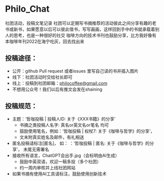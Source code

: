# Philo_Chat
社团活动，投稿文笔记录
社团可以定期写书摘推荐的活动彼此之间分享有趣的老书或新书，如果愿意以后可以彼此借书，写写画画，这样回到手中的书就承载着别人的思考，也是一种很好的社交
咖啡方向的技术书刊也鼓励分享，比方我好像有本咖啡年刊2022在海宁吃灰，回去找出来

## 投稿途径：
- 公开：github Pull request 或者issues 里写自己读的书并插入图片
- 线下：社团活动时交给社长即可
- 线上：投稿到社团邮箱：philocoffee@gmail.com
- 不想用公众号！我们以后有推文会发在shaining

## 投稿规范：
- 主题：‘哲咖投稿 | 投稿人ID: 关于《XXX书籍》的分享’
  - 书摘之类投稿人名字: 真名or英文名or笔名 均可
  - 鼓励使用笔名，例如：‘哲咖投稿 | 权杖7: 关于《咖啡与哲学》的分享’，
  - 文末附真实姓名及邮件，有礼相送
- 匿名投稿请标注[匿名]， 如： ：‘哲咖投稿 | 匿名: 关于《咖啡与哲学》的分享’， 末尾无需署名
- 接收所有语言，ChatGPT会出手.jpg（会标明由AI生成）
  - 鼓励中英双语，欢迎一稿多投（多个社团）
  - 约一周内审核并上线社团网站
- 如果书摘有使用AI工具请标注，鼓励使用创新技术
